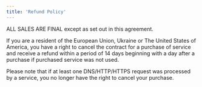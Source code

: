 ```yaml
---
title: 'Refund Policy'
---
```


ALL SALES ARE FINAL except as set out in this agreement.

If you are a resident of the European Union, Ukraine or The United States of America, you have a right to cancel the contract for a purchase of service and receive a refund within a period of 14 days beginning with a day after a purchase if purchased service was not used.

Please note that if at least one DNS/HTTP/HTTPS request was processed by a service, you no longer have the right to cancel your purchase.
